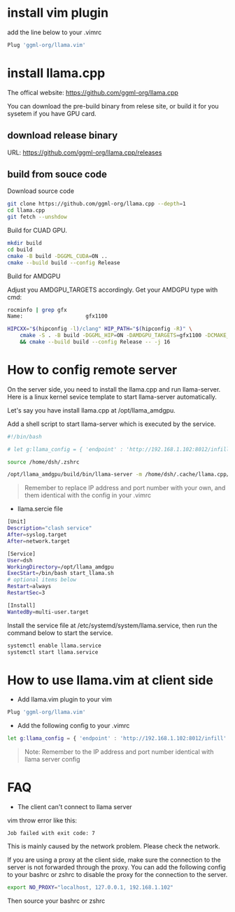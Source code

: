 # install vim plugin
add the line below to your .vimrc
```sh
Plug 'ggml-org/llama.vim'
```

# install llama.cpp
The offical website: https://github.com/ggml-org/llama.cpp

You can download the pre-build binary from relese site, or build it for you sysetem if you have GPU card.

## download release binary
URL: https://github.com/ggml-org/llama.cpp/releases

## build from souce code

Download source code

```sh
git clone https://github.com/ggml-org/llama.cpp --depth=1
cd llama.cpp
git fetch --unshdow
```

Build for CUAD GPU.
```sh
mkdir build
cd build 
cmake -B build -DGGML_CUDA=ON ..
cmake --build build --config Release
```

Build for AMDGPU

Adjust you AMDGPU_TARGETS accordingly. Get your AMDGPU type with cmd:
```sh
rocminfo | grep gfx
Name:                    gfx1100
```

```sh
HIPCXX="$(hipconfig -l)/clang" HIP_PATH="$(hipconfig -R)" \
    cmake -S . -B build -DGGML_HIP=ON -DAMDGPU_TARGETS=gfx1100 -DCMAKE_BUILD_TYPE=Release \
    && cmake --build build --config Release -- -j 16
```

# How to config remote server
On the server side, you need to install the llama.cpp and run llama-server.
Here is a linux kernel sevice template to start llama-server automatically.

Let's say you have install llama.cpp at /opt/llama_amdgpu.

Add a shell script to start llama-server which is executed by the service.

```sh
#!/bin/bash

# let g:llama_config = { 'endpoint' : 'http://192.168.1.102:8012/infill' }

source /home/dsh/.zshrc

/opt/llama_amdgpu/build/bin/llama-server -m /home/dsh/.cache/llama.cpp/ggml-org_Qwen2.5-Coder-1.5B-Q8_0-GGUF_qwen2.5-coder-1.5b-q8_0.gguf --host 192.168.1.102 --port 8012
```
> Remember to replace IP address and port number with your own, and them 
> identical with the config in your .vimrc

* llama.sercie file

```sh
[Unit]
Description="clash service"
After=syslog.target
After=network.target

[Service]
User=dsh
WorkingDirectory=/opt/llama_amdgpu
ExecStart=/bin/bash start_llama.sh
# optional items below
Restart=always
RestartSec=3

[Install]
WantedBy=multi-user.target
```
Install the service file at /etc/systemd/system/llama.service, then run the
command below to start the service.

```sh
systemctl enable llama.service
systemctl start llama.service
```
# How to use llama.vim at client side

* Add llama.vim plugin to your vim

```sh
Plug 'ggml-org/llama.vim'
```

* Add the following config to your .vimrc

```sh
let g:llama_config = { 'endpoint' : 'http://192.168.1.102:8012/infill' }
```

> Note: Remember to the IP address and port number identical with llama server config

# FAQ

* The client can't connect to llama server

vim throw error like this:

```
Job failed with exit code: 7
```

This is mainly caused by the network problem. Please check the network.

If you are using a proxy at the client side, make sure the connection to the
server is not forwarded through the proxy. You can add the following config to
your bashrc or zshrc to disable the proxy for the connection to the server.

```sh
export NO_PROXY="localhost, 127.0.0.1, 192.168.1.102"
```

Then source your bashrc or zshrc

